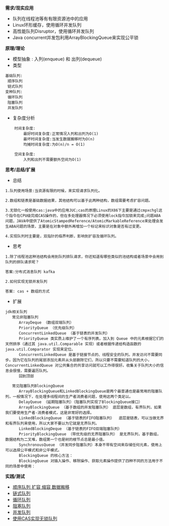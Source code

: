 **需求/现实应用**
   
   + 队列在线程池等有有限资源池中的应用
   + Linux环形缓存，使用循环并发队列
   + 高性能队列Disruptor，使用循环并发队列
   + Java concurrent并发包利用ArrayBlockingQueue来实现公平锁
   
**原理/理论**
   + 模型抽象 : 入列(enqueue) 和 出列(dequeue)
   + 类型
   ```
基础队列:
    顺序队列
    链式队列
变种队列:
    循环队列
    阻塞队列
    并发队列
   ``` 
   + 复杂度分析
```
    时间复杂度:
        最好时间复杂度:正常情况入列和出列为O(1)
        最坏时间复杂度:当发生数据搬移时为O(n)
        均摊时间复杂度:为O(n)/n = O(1)

    空间复杂度:
        入列和出列不需要额外空间为O(1)

```

   
**思考/总结/扩展**

   + 总结
```
1.队列使用场景:当资源有限的时候，来实现请求队列化。

2.数组和链表是基础数据结果，其他结构可以基于此两种结构，数组需要考虑扩容问题。

3.无锁化一般使用cas:java中的应用JUC;cas的原理Linux的X86下主要是通过cmpxchgl这个指令在CPU级完成CAS操作的，但在多处理器情况下必须使用lock指令加锁来完成;问题ABA问题，JAVA中提供了AtomicStampedReference/AtomicMarkableReference来处理会发生ABA问题的场景，主要是在对象中额外再增加一个标记来标识对象是否有过变更。

4.实现队列时主要是，双指针的临界判断，影响到扩容及循环队列。
```
   + 思考
```
1.除了线程池这种池结构会用到队列排队请求，你还知道有哪些类似的池结构或者场景中会用到队列的排队请求呢？

答案:分布式消息队列 kafka

2.如何实现无锁并发队列

答案: cas + 数组的方式

```
   + 扩展
```
jdk相关队列
   常见非阻塞队列
      ArrayDeque （数组双端队列）
      PriorityQueue （优先级队列）
      ConcurrentLinkedQueue （基于链表的并发队列）
      PriorityQueue 类实质上维护了一个有序列表。加入到 Queue 中的元素根据它们的天然排序（通过其 java.util.Comparable 实现）或者根据传递给构造函数的 java.util.Comparator 实现来定位。
      ConcurrentLinkedQueue 是基于链接节点的、线程安全的队列。并发访问不需要同步。因为它在队列的尾部添加元素并从头部删除它们，所以只要不需要知道队列的大小，ConcurrentLinkedQueue 对公共集合的共享访问就可以工作得很好。收集关于队列大小的信息会很慢，需要遍历队列。
      回到顶部

   常见阻塞队列BlockingQueue
      ArrayBlockingQueue和LinkedBlockingQueue是两个最普通也是最常用的阻塞队列，一般情况下，在处理多线程间的生产者消费者问题，使用这两个类足以。
      DelayQueue （延期阻塞队列）（阻塞队列实现了BlockingQueue接口）
      ArrayBlockingQueue （基于数组的并发阻塞队列） 底层是数组，有界队列，如果我们要使用生产者-消费者模式，这是非常好的选择。
      LinkedBlockingQueue （基于链表的FIFO阻塞队列）  底层是链表，可以当做无界和有界队列来使用，所以大家不要以为它就是无界队列。
      LinkedBlockingDeque （基于链表的FIFO双端阻塞队列）
      PriorityBlockingQueue （带优先级的无界阻塞队列） 是无界队列，基于数组，数据结构为二叉堆，数组第一个也是树的根节点总是最小值。
      SynchronousQueue （并发同步阻塞队列）本身不带有空间来存储任何元素，使用上可以选择公平模式和非公平模式。
      BlockingQueue 的核心方法：
      BlockingQueue 对插入操作、移除操作、获取元素操作提供了四种不同的方法用于不同的场景中使用：

```



**实践/测试**

+ [顺序队列 扩容 缩容 数据搬移](/src/main/java/com/zlykernel/pratice/algorithm/queue/ArrayQueue.java)
+ [链式队列](/src/main/java/com/zlykernel/pratice/algorithm/queue/LinkedListQueue.java)
+ [循环队列]()
+ [阻塞队列]()
+ [并发队列]()
+ [使用CAS实现无锁队列]()
